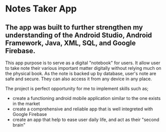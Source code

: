 # Notes Taker App

## The app was built to further strengthen my understanding of the Android Studio, Android Framework, Java, XML, SQL, and Google Firebase. 

This app purpose is to serve as a digital "notebook" for users. It allow user to take note their various important matter digitally without relying much on the physical book. As the note is backed up by database, user's note are safe and secure. They can also access it from any device in any place. 

The project is perfect opportunity for me to implement skills such as;

* create a functioning android mobile application similar to the one exists in the market
* create a comprehensive and reliable app that is well integreted with Google Firebase
* create an app that help to ease user daily life, and act as their "second brain"
